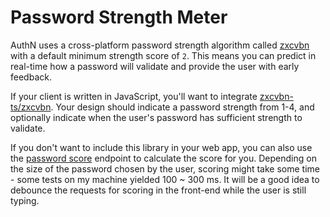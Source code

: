 # Password Strength Meter

AuthN uses a cross-platform password strength algorithm called [zxcvbn](https://blogs.dropbox.com/tech/2012/04/zxcvbn-realistic-password-strength-estimation/) with a default minimum strength score of `2`. This means you can predict in real-time how a password will validate and provide the user with early feedback.

If your client is written in JavaScript, you'll want to integrate [zxcvbn-ts/zxcvbn](https://github.com/zxcvbn-ts/zxcvbn). Your design should indicate a password strength from 1-4, and optionally indicate when the user's password has sufficient strength to validate.

If you don't want to include this library in your web app, you can also use the [password score](api.md#password-score) endpoint to calculate the score for you. Depending on the size of the password chosen by the user, scoring might take some time - some tests on my machine yielded 100 ~ 300 ms. It will be a good idea to debounce the requests for scoring in the front-end while the user is still typing. 
